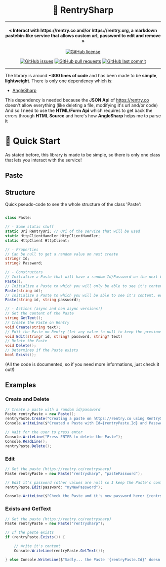 <h1 align="center" style="border-bottom: none">📝 RentrySharp</h1>

---

<h4 align="center">« Interact with https://rentry.co and/or https://rentry.org, a markdown pastebin-like service that allows custom url, password to edit and remove »</h4>

<div align="center">
  
  <a href="https://github.com/NaolShow/RentrySharp/blob/main/LICENSE"><img alt="GitHub license" src="https://img.shields.io/github/license/NaolShow/RentrySharp?style=flat-square"></a>  
  
</div>
<div align="center">

  <a href="https://github.com/NaolShow/RentrySharp/issues"><img alt="GitHub issues" src="https://img.shields.io/github/issues/NaolShow/RentrySharp?style=flat-square"></a>
  <a href="https://github.com/NaolShow/RentrySharp/pulls"><img alt="GitHub pull requests" src="https://img.shields.io/github/issues-pr/NaolShow/RentrySharp?style=flat-square"/></a>
  <a href="https://github.com/NaolShow/RentrySharp/commits/main"><img alt="GitHub last commit" src="https://img.shields.io/github/last-commit/NaolShow/RentrySharp?style=flat-square"/></a>

</div>

---

The library is around **~300 lines of code** and has been made to be **simple**, **lightweight**. There is only one dependency which is:
* [AngleSharp](https://github.com/AngleSharp/AngleSharp)

This dependency is needed because the **JSON Api** of https://rentry.co doesn't allow everything (like deleting a file, modifying it's url and/or code)
And so I need to use the **HTML/Form Api** which requires to get back the errors through **HTML Source** and here's how **AngleSharp** helps me to parse it

# 🚀 Quick Start

As stated before, this library is made to be simple, so there is only one class that lets you interact with the service!

## Paste

## Structure

Quick pseudo-code to see the whole structure of the class 'Paste':
```cs

class Paste:

// - Some static stuff
static Uri RentryUri; // Uri of the service that will be used
static HttpClientHandler HttpClientHandler;
static HttpClient HttpClient;

// - Properties
// Can be null to get a random value on next create
string? Id;
string? Password;

// - Constructors
// Initialize a Paste that will have a random Id/Password on the next Create call
Paste();
// Initialize a Paste to which you will only be able to see it's content
Paste(string id);
// Initialize a Paste to which you will be able to see it's content, edit and remove it
Paste(string id, string password);

// - Actions (async and non async versions!)
// Get the content of the Paste
string GetText();
// Create the Paste on Rentry
void Create(string text);
// Edit the Paste on Rentry (let any value to null to keep the previous one)
void Edit(string? id, string? password, string? text)
// Delete the Paste
void Delete();
// Determines if the Paste exists
bool Exists();

```
(All the code is documented, so if you need more informations, just check it out!)

## Examples

### Create and Delete

```cs
// Create a paste with a random id/password
Paste rentryPaste = new Paste();
rentryPaste.Create("Creating a paste on https://rentry.co using RentrySharp");
Console.WriteLine($"Created a Paste with Id={rentryPaste.Id} and Password={rentryPaste.Password} (Uri={rentryPaste.Uri})");

// Wait for the user to press enter
Console.WriteLine("Press ENTER to delete the Paste");
Console.ReadLine();
rentryPaste.Delete();
```

### Edit

```cs
// Get the paste (https://rentry.co/rentrysharp)
Paste rentryPaste = new Paste("rentrysharp", "pastePassword");

// Edit it's password (other values are null so I keep the Paste's content and id!)
rentryPaste.Edit(password: "myNewPassword");

Console.WriteLine($"Check the Paste and it's new password here: {rentryPaste.Uri}");
```

### Exists and GetText

```cs
// Get the paste (https://rentry.co/rentrysharp)
Paste rentryPaste = new Paste("rentrysharp");

// If the paste exists
if (rentryPaste.Exists()) {

    // Write it's content
    Console.WriteLine(rentryPaste.GetText());

} else Console.WriteLine($"Sadly... the Paste '{rentryPaste.Id}' doesn't exist!");
```
